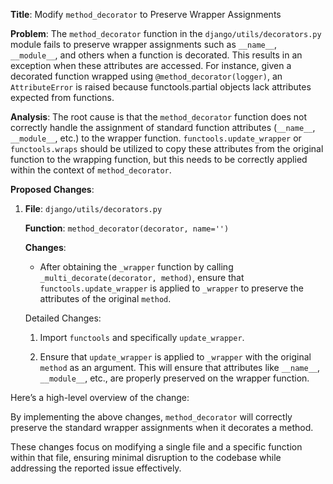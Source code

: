 **Title**: Modify `method_decorator` to Preserve Wrapper Assignments

**Problem**: 
The `method_decorator` function in the `django/utils/decorators.py` module fails to preserve wrapper assignments such as `__name__`, `__module__`, and others when a function is decorated. This results in an exception when these attributes are accessed. For instance, given a decorated function wrapped using `@method_decorator(logger)`, an `AttributeError` is raised because functools.partial objects lack attributes expected from functions.

**Analysis**: 
The root cause is that the `method_decorator` function does not correctly handle the assignment of standard function attributes (`__name__`, `__module__`, etc.) to the wrapper function. `functools.update_wrapper` or `functools.wraps` should be utilized to copy these attributes from the original function to the wrapping function, but this needs to be correctly applied within the context of `method_decorator`.

**Proposed Changes**:

1. **File**: `django/utils/decorators.py`
   
   **Function**: `method_decorator(decorator, name='')`

   **Changes**:
   
   - After obtaining the `_wrapper` function by calling `_multi_decorate(decorator, method)`, ensure that `functools.update_wrapper` is applied to `_wrapper` to preserve the attributes of the original `method`.
   
   Detailed Changes:
   
   1. Import `functools` and specifically `update_wrapper`.

   2. Ensure that `update_wrapper` is applied to `_wrapper` with the original `method` as an argument. This will ensure that attributes like `__name__`, `__module__`, etc., are properly preserved on the wrapper function.

Here’s a high-level overview of the change:


By implementing the above changes, `method_decorator` will correctly preserve the standard wrapper assignments when it decorates a method.

These changes focus on modifying a single file and a specific function within that file, ensuring minimal disruption to the codebase while addressing the reported issue effectively.